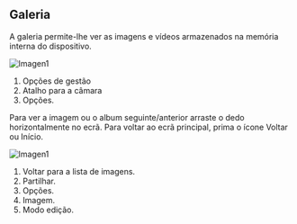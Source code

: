 ## Galeria

A galeria permite-lhe ver as imagens e vídeos armazenados na memória interna do dispositivo.

![Imagen1](http://static.energysistem.com/images/manuals/42435/56388321a9440.jpg) <br>

1. Opções de gestão
2. Atalho para a câmara
3. Opções.


Para ver a imagem ou o album seguinte/anterior arraste o dedo horizontalmente no ecrã.
Para voltar ao ecrã principal, prima o ícone Voltar ou Início.

![Imagen1](http://static.energysistem.com/images/manuals/42435/56388326ea91e.jpg)

1. Voltar para a lista de imagens.
2. Partilhar.
3. Opções.
4. Imagem.
5. Modo edição.


